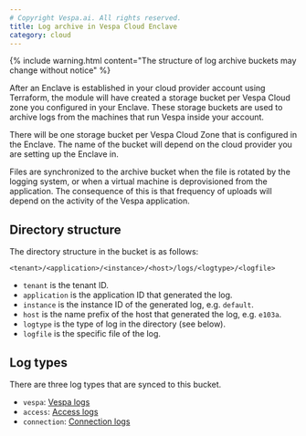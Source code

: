 ```yaml
---
# Copyright Vespa.ai. All rights reserved.
title: Log archive in Vespa Cloud Enclave
category: cloud
---
```


{% include warning.html content="The structure of log archive buckets may change without notice" %}

After an Enclave is established in your cloud provider account using Terraform,
the module will have created a storage bucket per Vespa Cloud zone you configured in your Enclave.
These storage buckets are used to archive logs from the machines that run Vespa inside your account.

There will be one storage bucket per Vespa Cloud Zone that is configured in the Enclave.
The name of the bucket will depend on the cloud provider you are setting up the Enclave in.

Files are synchronized to the archive bucket when the file is rotated by the logging system,
or when a virtual machine is deprovisioned from the application.  The consequence of this is
that frequency of uploads will depend on the activity of the Vespa application.

## Directory structure
The directory structure in the bucket is as follows:

```
<tenant>/<application>/<instance>/<host>/logs/<logtype>/<logfile>
```

* `tenant` is the tenant ID.
* `application` is the application ID that generated the log.
* `instance` is the instance ID of the generated log, e.g. `default`.
* `host` is the name prefix of the host that generated the log, e.g. `e103a`.
* `logtype` is the type of log in the directory (see below).
* `logfile` is the specific file of the log.

## Log types
There are three log types that are synced to this bucket.

* `vespa`: [Vespa logs](https://docs.vespa.ai/en/reference/logs.html)
* `access`: [Access logs](https://docs.vespa.ai/en/access-logging.html)
* `connection`: [Connection logs](https://docs.vespa.ai/en/access-logging.html#connection-log)
